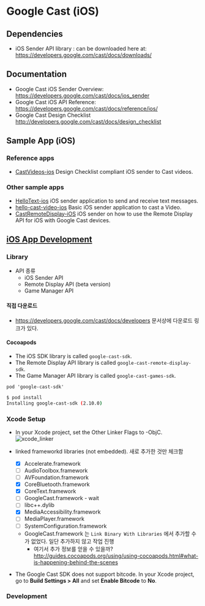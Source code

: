 # Google Cast (iOS)

## Dependencies

- iOS Sender API library : can be downloaded here at: https://developers.google.com/cast/docs/downloads/

## Documentation

- Google Cast iOS Sender Overview: https://developers.google.com/cast/docs/ios_sender
- Google Cast iOS API Reference: https://developers.google.com/cast/docs/reference/ios/
- Google Cast Design Checklist http://developers.google.com/cast/docs/design_checklist

## Sample App (iOS)

### Reference apps

- [CastVideos-ios](https://github.com/googlecast/CastVideos-ios)	Design Checklist compliant iOS sender to Cast videos.

### Other sample apps

- [HelloText-ios](https://github.com/googlecast/CastHelloText-ios)	iOS sender application to send and receive text messages.
- [hello-cast-video-ios](https://github.com/googlecast/CastHelloVideo-ios)	Basic iOS sender application to cast a Video.
- [CastRemoteDisplay-iOS](https://github.com/googlecast/CastRemoteDisplay-iOS)	iOS sender on how to use the Remote Display API for iOS with Google Cast devices.

## [iOS App Development](https://developers.google.com/cast/docs/ios_sender)

### Library

- API 종류
	- iOS Sender API
	- Remote Display API (beta version)
	- Game Manager API

#### 직접 다운로드
- https://developers.google.com/cast/docs/developers 문서상에 다운로드 링크가 있다. 

#### Cocoapods

- The iOS SDK library is called `google-cast-sdk`.
- The Remote Display API library is called `google-cast-remote-display-sdk`.
- The Game Manager API library is called `google-cast-games-sdk`.

```
pod 'google-cast-sdk'
```

```bash
$ pod install
Installing google-cast-sdk (2.10.0)
```

### Xcode Setup

- In your Xcode project, set the Other Linker Flags to -ObjC.
![xcode_linker](https://developers.google.com/cast/images/xcode_linker.png)

- linked frameworkd libraries (not embedded). 새로 추가한 것만 체크함

    - [x] Accelerate.framework
    - [ ] AudioToolbox.framework
    - [ ] AVFoundation.framework
    - [x] CoreBluetooth.framework
    - [x] CoreText.framework
    - [ ] GoogleCast.framework - wait
    - [ ] libc++.dylib
    - [x] MediaAccessibility.framework
    - [ ] MediaPlayer.framework
    - [ ] SystemConfiguration.framework

	- GoogleCast.framework 는 `Link Binary With Libraries` 에서 추가할 수가 없었다. 일단 추가하지 않고 작업 진행
		- 여기서 추가 정보를 얻을 수 있을까? http://guides.cocoapods.org/using/using-cocoapods.html#what-is-happening-behind-the-scenes

- The Google Cast SDK does not support bitcode. In your Xcode project, go to **Build Settings > All** and set **Enable Bitcode** to **No**.

### Development
